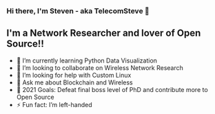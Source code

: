 ### Hi there, I'm Steven - aka TelecomSteve 👋
## I'm a Network Researcher and lover of Open Source!!

- 🔭 I’m currently learning Python Data Visualization
- 👯 I’m looking to collaborate on Wireless Network Research
- 🤔 I’m looking for help with Custom Linux
- 💬 Ask me about Blockchain and Wireless
- 🥅 2021 Goals: Defeat final boss level of PhD and contribute more to Open Source
- ⚡ Fun fact: I’m left-handed

<!--
**stevenplatt/stevenplatt** is a ✨ _special_ ✨ repository because its `README.md` (this file) appears on your GitHub profile.

Alternate Example: https://github.com/codeSTACKr/codeSTACKr/blob/master/README.md

Here are some ideas to get you started:

- 🔭 I’m currently working on ...
- 🌱 I’m currently learning ...
- 👯 I’m looking to collaborate on ...
- 🤔 I’m looking for help with ...
- 💬 Ask me about ...
- 📫 How to reach me: ...
- 😄 Pronouns: ...
- ⚡ Fun fact: ...
-->
